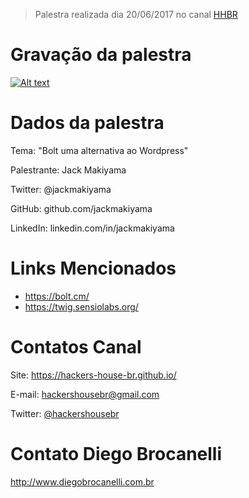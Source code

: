 > Palestra realizada dia 20/06/2017 no canal [HHBR](https://www.youtube.com/channel/UCh1xOy7SP_KyRn4wTNVvFHw)

# Gravação da palestra
[![Alt text](https://i.ytimg.com/vi/2CN3eV_tavM/hqdefault.jpg)](https://www.youtube.com/watch?v=2CN3eV_tavM)

# Dados da palestra

Tema: "Bolt uma alternativa ao Wordpress"

Palestrante: Jack Makiyama

Twitter: @jackmakiyama

GitHub: github.com/jackmakiyama

LinkedIn: linkedin.com/in/jackmakiyama

# Links Mencionados

- https://bolt.cm/
- https://twig.sensiolabs.org/

# Contatos Canal
Site: https://hackers-house-br.github.io/

E-mail: hackershousebr@gmail.com

Twitter: [@hackershousebr](twitter.com/hackershousebr)

# Contato Diego Brocanelli
http://www.diegobrocanelli.com.br
